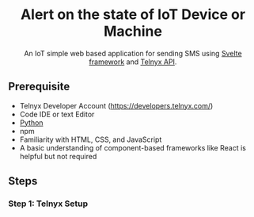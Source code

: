 <div align="center">

# Alert on the state of IoT Device or Machine

An IoT simple web based application for sending SMS using [Svelte framework](https://svelte.dev/) and [Telnyx API](https://telnyx.com).

</div>

## Prerequisite
 
 * Telnyx Developer Account (https://developers.telnyx.com/)
 * Code IDE or text Editor
 * [Python](https://nodejs.org/en/)
 * npm
 * Familiarity with HTML, CSS, and JavaScript
 * A basic understanding of component-based frameworks like React is helpful but not required

  ## Steps

 ### Step 1: Telnyx Setup 
